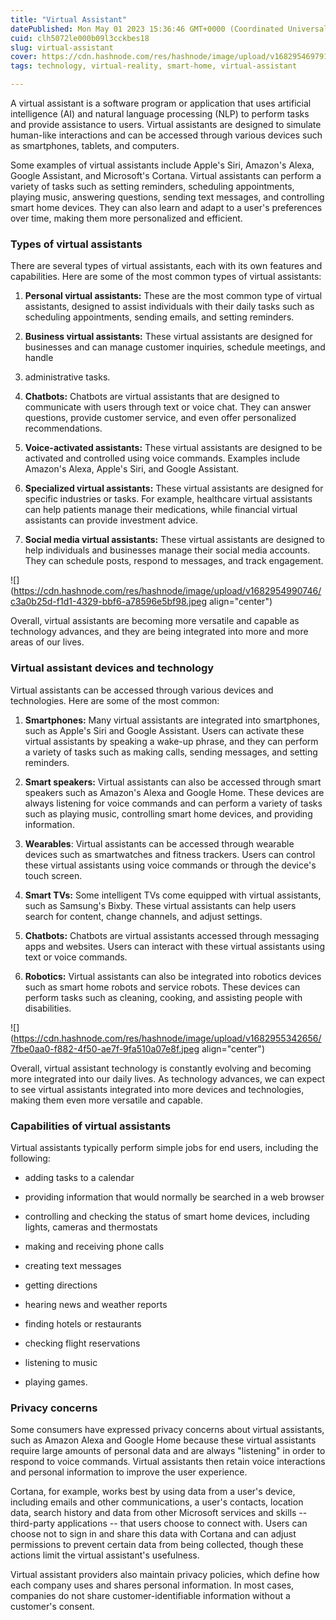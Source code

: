 ```yaml
---
title: "Virtual Assistant"
datePublished: Mon May 01 2023 15:36:46 GMT+0000 (Coordinated Universal Time)
cuid: clh5072le000b09l3cckbes18
slug: virtual-assistant
cover: https://cdn.hashnode.com/res/hashnode/image/upload/v1682954697914/2420e15f-5e91-4f55-99ec-3f38e16b535f.jpeg
tags: technology, virtual-reality, smart-home, virtual-assistant

---
```


A virtual assistant is a software program or application that uses artificial intelligence (AI) and natural language processing (NLP) to perform tasks and provide assistance to users. Virtual assistants are designed to simulate human-like interactions and can be accessed through various devices such as smartphones, tablets, and computers.

Some examples of virtual assistants include Apple's Siri, Amazon's Alexa, Google Assistant, and Microsoft's Cortana. Virtual assistants can perform a variety of tasks such as setting reminders, scheduling appointments, playing music, answering questions, sending text messages, and controlling smart home devices. They can also learn and adapt to a user's preferences over time, making them more personalized and efficient.

### **Types of virtual assistants**

There are several types of virtual assistants, each with its own features and capabilities. Here are some of the most common types of virtual assistants:

1. **Personal virtual assistants:** These are the most common type of virtual assistants, designed to assist individuals with their daily tasks such as scheduling appointments, sending emails, and setting reminders.
    
2. **Business virtual assistants:** These virtual assistants are designed for businesses and can manage customer inquiries, schedule meetings, and handle
    
3. administrative tasks.
    
4. **Chatbots:** Chatbots are virtual assistants that are designed to communicate with users through text or voice chat. They can answer questions, provide customer service, and even offer personalized recommendations.
    
5. **Voice-activated assistants:** These virtual assistants are designed to be activated and controlled using voice commands. Examples include Amazon's Alexa, Apple's Siri, and Google Assistant.
    
6. **Specialized virtual assistants:** These virtual assistants are designed for specific industries or tasks. For example, healthcare virtual assistants can help patients manage their medications, while financial virtual assistants can provide investment advice.
    
7. **Social media virtual assistants:** These virtual assistants are designed to help individuals and businesses manage their social media accounts. They can schedule posts, respond to messages, and track engagement.
    

![](https://cdn.hashnode.com/res/hashnode/image/upload/v1682954990746/c3a0b25d-f1d1-4329-bbf6-a78596e5bf98.jpeg align="center")

Overall, virtual assistants are becoming more versatile and capable as technology advances, and they are being integrated into more and more areas of our lives.

### **Virtual assistant devices and technology**

Virtual assistants can be accessed through various devices and technologies. Here are some of the most common:

1. **Smartphones:** Many virtual assistants are integrated into smartphones, such as Apple's Siri and Google Assistant. Users can activate these virtual assistants by speaking a wake-up phrase, and they can perform a variety of tasks such as making calls, sending messages, and setting reminders.
    
2. **Smart speakers:** Virtual assistants can also be accessed through smart speakers such as Amazon's Alexa and Google Home. These devices are always listening for voice commands and can perform a variety of tasks such as playing music, controlling smart home devices, and providing information.
    
3. **Wearables**: Virtual assistants can be accessed through wearable devices such as smartwatches and fitness trackers. Users can control these virtual assistants using voice commands or through the device's touch screen.
    
4. **Smart TVs:** Some intelligent TVs come equipped with virtual assistants, such as Samsung's Bixby. These virtual assistants can help users search for content, change channels, and adjust settings.
    
5. **Chatbots:** Chatbots are virtual assistants accessed through messaging apps and websites. Users can interact with these virtual assistants using text or voice commands.
    
6. **Robotics:** Virtual assistants can also be integrated into robotics devices such as smart home robots and service robots. These devices can perform tasks such as cleaning, cooking, and assisting people with disabilities.
    

![](https://cdn.hashnode.com/res/hashnode/image/upload/v1682955342656/7fbe0aa0-f882-4f50-ae7f-9fa510a07e8f.jpeg align="center")

Overall, virtual assistant technology is constantly evolving and becoming more integrated into our daily lives. As technology advances, we can expect to see virtual assistants integrated into more devices and technologies, making them even more versatile and capable.

### **Capabilities of virtual assistants**

Virtual assistants typically perform simple jobs for end users, including the following:

* adding tasks to a calendar
    
* providing information that would normally be searched in a web browser
    
* controlling and checking the status of smart home devices, including lights, cameras and thermostats
    
* making and receiving phone calls
    
* creating text messages
    
* getting directions
    
* hearing news and weather reports
    
* finding hotels or restaurants
    
* checking flight reservations
    
* listening to music
    
* playing games.
    

### **Privacy concerns**

Some consumers have expressed privacy concerns about virtual assistants, such as Amazon Alexa and Google Home because these virtual assistants require large amounts of personal data and are always "listening" in order to respond to voice commands. Virtual assistants then retain voice interactions and personal information to improve the user experience.

Cortana, for example, works best by using data from a user's device, including emails and other communications, a user's contacts, location data, search history and data from other Microsoft services and skills -- third-party applications -- that users choose to connect with. Users can choose not to sign in and share this data with Cortana and can adjust permissions to prevent certain data from being collected, though these actions limit the virtual assistant's usefulness.

Virtual assistant providers also maintain privacy policies, which define how each company uses and shares personal information. In most cases, companies do not share customer-identifiable information without a customer's consent.